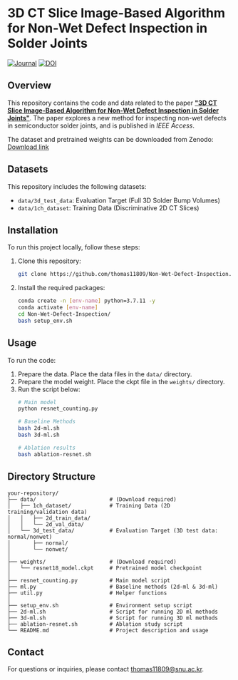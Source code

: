 # 3D CT Slice Image-Based Algorithm for Non-Wet Defect Inspection in Solder Joints

[![Journal](https://img.shields.io/badge/Journal-IEEE%20Access-blue.svg)](https://ieeexplore.ieee.org/xpl/RecentIssue.jsp?punumber=6287639) [![DOI](https://img.shields.io/badge/DOI-10.1109/ACCESS.2025.3604431-brightgreen)](https://doi.org/10.1109/ACCESS.2025.3604431)


## Overview
This repository contains the code and data related to the paper **["3D CT Slice Image-Based Algorithm for Non-Wet Defect Inspection in Solder Joints"](https://doi.org/10.1109/ACCESS.2025.3604431)**. The paper explores a new method for inspecting non-wet defects in semiconductor solder joints, and is published in *IEEE Access*.

The dataset and pretrained weights can be downloaded from Zenodo: [Download link](https://zenodo.org/records/15250542)

## Datasets
This repository includes the following datasets:
- `data/3d_test_data`: Evaluation Target (Full 3D Solder Bump Volumes)
- `data/1ch_dataset`: Training Data (Discriminative 2D CT Slices)

## Installation
To run this project locally, follow these steps:

1. Clone this repository:
    ```sh
    git clone https://github.com/thomas11809/Non-Wet-Defect-Inspection.git
    ```

2. Install the required packages:
    ```sh
    conda create -n [env-name] python=3.7.11 -y
    conda activate [env-name]
    cd Non-Wet-Defect-Inspection/
    bash setup_env.sh
    ```

## Usage
To run the code:

1. Prepare the data. Place the data files in the `data/` directory.
2. Prepare the model weight. Place the ckpt file in the `weights/` directory.
3. Run the script below:
   ```sh
   # Main model
   python resnet_counting.py

   # Baseline Methods
   bash 2d-ml.sh
   bash 3d-ml.sh

   # Ablation results
   bash ablation-resnet.sh
   ```

## Directory Structure
```
your-repository/
├── data/                       # (Download required)
│   ├── 1ch_dataset/            # Training Data (2D training/validation data)
│   │   ├── 2d_train_data/
│   │   └── 2d_val_data/
│   └── 3d_test_data/           # Evaluation Target (3D test data: normal/nonwet)
│       ├── normal/
│       └── nonwet/
│
├── weights/                    # (Download required)
│   └── resnet18_model.ckpt     # Pretrained model checkpoint
│
├── resnet_counting.py          # Main model script
├── ml.py                       # Baseline methods (2d-ml & 3d-ml)
├── util.py                     # Helper functions
│
├── setup_env.sh                # Environment setup script
├── 2d-ml.sh                    # Script for running 2D ml methods
├── 3d-ml.sh                    # Script for running 3D ml methods
├── ablation-resnet.sh          # Ablation study script
└── README.md                   # Project description and usage
```

<!--  
## Citation
If you find this code useful for your research, please consider citing our paper:
```bibtex

```
-->

## Contact
For questions or inquiries, please contact [thomas11809@snu.ac.kr](mailto:thomas11809@snu.ac.kr).
